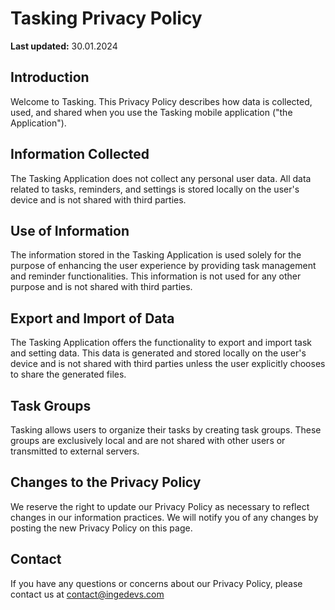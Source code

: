 # Tasking Privacy Policy

**Last updated:** 30.01.2024

## Introduction

Welcome to Tasking. This Privacy Policy describes how data is collected, used, and shared when you use the Tasking mobile application ("the Application").

## Information Collected

The Tasking Application does not collect any personal user data. All data related to tasks, reminders, and settings is stored locally on the user's device and is not shared with third parties.

## Use of Information

The information stored in the Tasking Application is used solely for the purpose of enhancing the user experience by providing task management and reminder functionalities. This information is not used for any other purpose and is not shared with third parties.

## Export and Import of Data

The Tasking Application offers the functionality to export and import task and setting data. This data is generated and stored locally on the user's device and is not shared with third parties unless the user explicitly chooses to share the generated files.

## Task Groups

Tasking allows users to organize their tasks by creating task groups. These groups are exclusively local and are not shared with other users or transmitted to external servers.

## Changes to the Privacy Policy

We reserve the right to update our Privacy Policy as necessary to reflect changes in our information practices. We will notify you of any changes by posting the new Privacy Policy on this page.

## Contact

If you have any questions or concerns about our Privacy Policy, please contact us at contact@ingedevs.com
